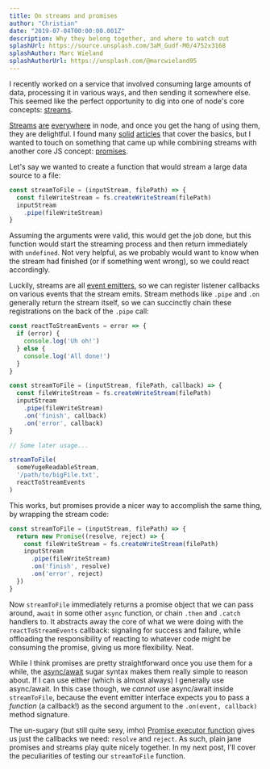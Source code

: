 ```yaml
---
title: On streams and promises
author: "Christian"
date: "2019-07-04T00:00:00.001Z"
description: Why they belong together, and where to watch out
splashUrl: https://source.unsplash.com/3aM_Gudf-M0/4752x3168
splashAuthor: Marc Wieland
splashAuthorUrl: https://unsplash.com/@marcwieland95
---
```


I recently worked on a service that involved consuming large amounts of data, processing it in various ways, and then sending it somewhere else. This seemed like the perfect opportunity to dig into one of node's core concepts: [streams](https://nodejs.org/api/stream.html).

[Streams](https://nodejs.org/api/process.html#process_process_stdout) [are](https://nodejs.org/api/http.html#http_class_http_incomingmessage) [everywhere](https://nodejs.org/api/fs.html#fs_fs_createreadstream_path_options) in node, and once you get the hang of using them, they are delightful. I found many [solid](https://www.freecodecamp.org/news/node-js-streams-everything-you-need-to-know-c9141306be93/) [articles](https://flaviocopes.com/nodejs-streams/) that cover the basics, but I wanted to touch on something that came up while combining streams with another core JS concept: [promises](https://developer.mozilla.org/en-US/docs/Web/JavaScript/Reference/Global_Objects/Promise).

Let's say we wanted to create a function that would stream a large data source to a file:

```js
const streamToFile = (inputStream, filePath) => {
  const fileWriteStream = fs.createWriteStream(filePath)
  inputStream
    .pipe(fileWriteStream)
}
```
Assuming the arguments were valid, this would get the job done, but this function would start the streaming process and then return immediately with `undefined`. Not very helpful, as we probably would want to know when the stream had finished (or if something went wrong), so we could react accordingly.

Luckily, streams are all [event emitters](https://nodejs.org/api/events.html), so we can register listener callbacks on various events that the stream emits. Stream methods like `.pipe` and `.on` generally return the stream itself, so we can succinctly chain these registrations on the back of the `.pipe` call:

```js
const reactToStreamEvents = error => {
  if (error) {
    console.log('Uh oh!')
  } else {
    console.log('All done!')
  }
}

const streamToFile = (inputStream, filePath, callback) => {
  const fileWriteStream = fs.createWriteStream(filePath)
  inputStream
    .pipe(fileWriteStream)
    .on('finish', callback)
    .on('error', callback)
}

// Some later usage...

streamToFile(
  someYugeReadableStream,
  '/path/to/bigFile.txt',
  reactToStreamEvents
)

```

This works, but promises provide a nicer way to accomplish the same thing, by wrapping the stream code:

```js
const streamToFile = (inputStream, filePath) => {
  return new Promise((resolve, reject) => {
    const fileWriteStream = fs.createWriteStream(filePath)
    inputStream
      .pipe(fileWriteStream)
      .on('finish', resolve)
      .on('error', reject)
  })
}
```

Now `streamToFile` immediately returns a promise object that we can pass around, `await` in some other `async` function, or chain `.then` and `.catch` handlers to. It abstracts away the core of what we were doing with the `reactToStreamEvents` callback: signaling for success and failure, while offloading the responsibility of reacting to whatever code might be consuming the promise, giving us more flexibility. Neat.

While I think promises are pretty straightforward once you use them for a while, the [async/await](https://developer.mozilla.org/en-US/docs/Web/JavaScript/Reference/Statements/async_function) sugar syntax makes them really simple to reason about. If I can use either (which is almost always) I generally use async/await. In this case though, we *cannot* use async/await inside `streamToFile`, because the event emitter interface expects you to pass a *function* (a callback!) as the second argument to the `.on(event, callback)` method signature.

The un-sugary (but still quite sexy, imho) [Promise executor function](https://developer.mozilla.org/en-US/docs/Web/JavaScript/Reference/Global_Objects/Promise#Syntax) gives us just the callbacks we need: `resolve` and `reject`. As such, plain jane promises and streams play quite nicely together. In my next post, I'll cover the peculiarities of testing our `streamToFile` function.